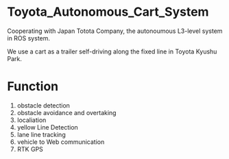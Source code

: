 # Toyota_Autonomous_Cart_System
Cooperating with Japan Totota Company, the autonoumous L3-level system in ROS system.

We use a cart as a trailer self-driving along the fixed line in Toyota Kyushu Park.

# Function

1. obstacle detection
1. obstacle avoidance and overtaking
1. localiation
1. yellow Line Detection
1. lane line tracking
1. vehicle to Web communication
1. RTK GPS



